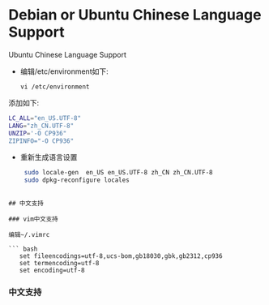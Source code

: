 # Debian or Ubuntu Chinese Language Support


Ubuntu Chinese Language Support 

* 编辑/etc/environment如下:
  
  ```
  vi /etc/environment
  ```
添加如下:

  ```bash
  LC_ALL="en_US.UTF-8"
  LANG="zh_CN.UTF-8"
  UNZIP='-O CP936"
  ZIPINFO="-O CP936"
```

* 重新生成语言设置 

  ```bash
   sudo locale-gen  en_US en_US.UTF-8 zh_CN zh_CN.UTF-8
   sudo dpkg-reconfigure locales
```

## 中文支持

### vim中文支持

编辑~/.vimrc

``` bash
   set fileencodings=utf-8,ucs-bom,gb18030,gbk,gb2312,cp936
   set termencoding=utf-8
   set encoding=utf-8
```

### 中文支持


